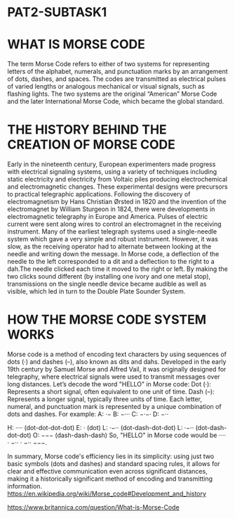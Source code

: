 # PAT2-SUBTASK1
# WHAT IS MORSE CODE
The term Morse Code refers to either of two systems for representing letters of the alphabet, numerals, and punctuation marks by an arrangement of dots, dashes, and spaces. The codes are transmitted as electrical pulses of varied lengths or analogous mechanical or visual signals, such as flashing lights. The two systems are the original “American” Morse Code and the later International Morse Code, which became the global standard.
# THE HISTORY BEHIND THE CREATION OF MORSE CODE
Early in the nineteenth century, European experimenters made progress with electrical signaling systems, using a variety of techniques including static electricity and electricity from Voltaic piles producing electrochemical and electromagnetic changes. These experimental designs were precursors to practical telegraphic applications.
Following the discovery of electromagnetism by Hans Christian Ørsted in 1820 and the invention of the electromagnet by William Sturgeon in 1824, there were developments in electromagnetic telegraphy in Europe and America. Pulses of electric current were sent along wires to control an electromagnet in the receiving instrument. Many of the earliest telegraph systems used a single-needle system which gave a very simple and robust instrument. However, it was slow, as the receiving operator had to alternate between looking at the needle and writing down the message. In Morse code, a deflection of the needle to the left corresponded to a dit and a deflection to the right to a dah.The needle clicked each time it moved to the right or left. By making the two clicks sound different (by installing one ivory and one metal stop), transmissions on the single needle device became audible as well as visible, which led in turn to the Double Plate Sounder System.
# HOW THE MORSE CODE SYSTEM WORKS
Morse code is a method of encoding text characters by using sequences of dots (·) and dashes (–), also known as dits and dahs. Developed in the early 19th century by Samuel Morse and Alfred Vail, it was originally designed for telegraphy, where electrical signals were used to transmit messages over long distances.
Let’s decode the word "HELLO" in Morse code:
Dot (·): Represents a short signal, often equivalent to one unit of time.
Dash (–): Represents a longer signal, typically three units of time.
Each letter, numeral, and punctuation mark is represented by a unique combination of dots and dashes.
For example:
A: ·−
B: −···
C: −·−·
D: −··


H: ···· (dot-dot-dot-dot)
E: · (dot)
L: ·−·· (dot-dash-dot-dot)
L: ·−·· (dot-dash-dot-dot)
O: −−− (dash-dash-dash)
So, "HELLO" in Morse code would be ···· · −·· · −·· −−−.

In summary, Morse code's efficiency lies in its simplicity: using just two basic symbols (dots and dashes) and standard spacing rules, it allows for clear and effective communication even across significant distances, making it a historically significant method of encoding and transmitting information.
https://en.wikipedia.org/wiki/Morse_code#Development_and_history

https://www.britannica.com/question/What-is-Morse-Code
